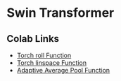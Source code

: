 # Swin Transformer
## Colab Links
- [Torch roll Function](https://colab.research.google.com/drive/1BM38cV9hzUzbvTr99MHql7W_Bd8muP5z?usp=sharing)
- [Torch linspace Function](https://colab.research.google.com/drive/1nybfpxf0qeYJIoeWNmLSdlxhQrchHmq8?usp=sharing)
- [Adaptive Average Pool Function](https://colab.research.google.com/drive/144-ahzchHlGnredVFbIBNHwAbQjY0MQE?usp=sharing)